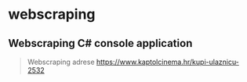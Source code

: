 # webscraping
## Webscraping C# console application
>Webscraping adrese https://www.kaptolcinema.hr/kupi-ulaznicu-2532
